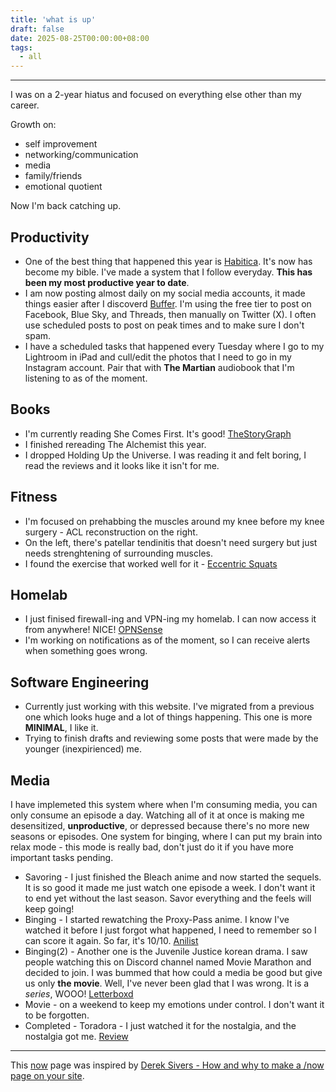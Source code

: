 ```yaml
---
title: 'what is up'
draft: false
date: 2025-08-25T00:00:00+08:00
tags:
  - all
---
```


***

I was on a 2-year hiatus and focused on everything else other than my career.

Growth on:
- self improvement
- networking/communication
- media
- family/friends
- emotional quotient

Now I'm back catching up.


## Productivity

* One of the best thing that happened this year is [Habitica](https://habitica.com/). It's now has become my bible. I've made a system that I follow everyday. **This has been my most productive year to date**.
* I am now posting almost daily on my social media accounts, it made things easier after I discoverd [Buffer](https://buffer.com/). I'm using the free tier to post on Facebook, Blue Sky, and Threads, then manually on Twitter (X). I often use scheduled posts to post on peak times and to make sure I don't spam. 
* I have a scheduled tasks that happened every Tuesday where I go to my Lightroom in iPad and cull/edit the photos that I need to go in my Instagram account. Pair that with **The Martian** audiobook that I'm listening to as of the moment. 

## Books

* I'm currently reading She Comes First. It's good! [TheStoryGraph](https://app.thestorygraph.com/profile/carlignn)
* I finished rereading The Alchemist this year.
* I dropped Holding Up the Universe. I was reading it and felt boring, I read the reviews and it looks like it isn't for me.

## Fitness

* I'm focused on prehabbing the muscles around my knee before my knee surgery - ACL reconstruction on the right.
* On the left, there's patellar tendinitis that doesn't need surgery but just needs strenghtening of surrounding muscles.
* I found the exercise that worked well for it - [Eccentric Squats](https://www.fix-knee-pain.com/how-to-do-eccentric-squats-for-patellar-tendonitis/)

## Homelab

* I just finised firewall-ing and VPN-ing my homelab. I can now access it from anywhere! NICE! [OPNSense](homelab/my-opnsense-documentation/)
* I'm working on notifications as of the moment, so I can receive alerts when something goes wrong.

## Software Engineering

* Currently just working with this website. I've migrated from a previous one which looks huge and a lot of things happening. This one is more **MINIMAL**, I like it.
* Trying to finish drafts and reviewing some posts that were made by the younger (inexpirienced) me.

## Media

I have implemeted this system where when I'm consuming media, you can only consume an episode a day. Watching all of it at once is making me desensitized, **unproductive**, or depressed because there's no more new seasons or episodes. One system for binging, where I can put my brain into relax mode - this mode is really bad, don't just do it if you have more important tasks pending.
* Savoring - I just finished the Bleach anime and now started the sequels. It is so good it made me just watch one episode a week. I don't want it to end yet without the last season. Savor everything and the feels will keep going!
* Binging - I started rewatching the Proxy-Pass anime. I know I've watched it before I just forgot what happened, I need to remember so I can score it again. So far, it's 10/10. [Anilist](https://anilist.co/user/carlignn/)
* Binging(2) - Another one is the Juvenile Justice korean drama. I saw people watching this on Discord channel named Movie Marathon and decided to join. I was bummed that how could a media be good but give us only **the movie**. Well, I've never been glad that I was wrong. It is a *series*, WOOO! [Letterboxd](https://letterboxd.com/carlignn/)
* Movie - on a weekend to keep my emotions under control. I don't want it to be forgotten.
* Completed - Toradora - I just watched it for the nostalgia, and the nostalgia got me. [Review](https://anilist.co/activity/945410280)

***

This [now](/now) page was inspired by [Derek Sivers - How and why to make a /now page on your site](https://sive.rs/now2).